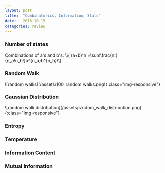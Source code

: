 ```yaml
---
layout: post
title:  "Combinatorics, Information, Stats"
date:   2016-10-15
categories: review
---
```

<h3>Number of states</h3>
Combinations of a's and b's: <span>\\( (a+b)^n =\sum\frac{n!}{n_a!n_b!}a^{n_a}b^{n_b}\\)</span>
<h3>Random Walk</h3>
![random walks](/assets/100_random_walks.png){:class="img-responsive"}
<h3>Gaussian Distribution</h3>
![random walk distribution](/assets/random_walk_distribution.png){:class="img-responsive"}
<h3>Entropy</h3>
<h3>Temperature</h3>
<h3>Information Content</h3>
<h3>Mutual Information</h3>
<p>
</p>

